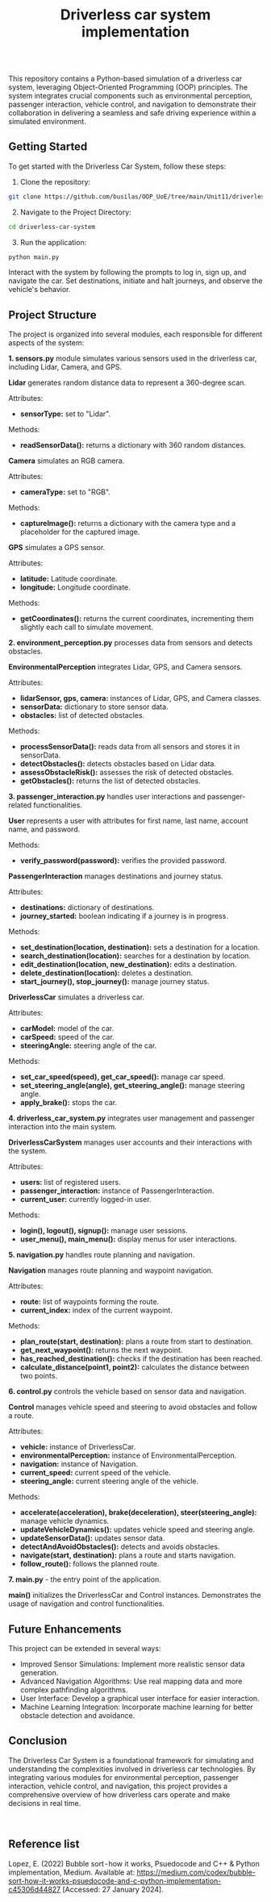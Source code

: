 <h1 align = "center"> Driverless car system implementation </h1>

<br>
<br>




This repository contains a Python-based simulation of a driverless car system, leveraging Object-Oriented Programming (OOP) principles. The system integrates crucial components such as environmental perception, passenger interaction, vehicle control, and navigation to demonstrate their collaboration in delivering a seamless and safe driving experience within a simulated environment.

## Getting Started

To get started with the Driverless Car System, follow these steps:

1.	Clone the repository:

```bash
git clone https://github.com/busilas/OOP_UoE/tree/main/Unit11/driverless-car-system
```

2.	Navigate to the Project Directory:

```bash
cd driverless-car-system
```
    
3.	Run the application:

```bash
python main.py
```

Interact with the system by following the prompts to log in, sign up, and navigate the
car. Set destinations, initiate and halt journeys, and observe the vehicle's behavior.

## Project Structure

The project is organized into several modules, each responsible for different aspects
of the system:

**1.	sensors.py** module simulates various sensors used in the driverless car, including Lidar,
Camera, and GPS.

**Lidar** generates random distance data to represent a 360-degree scan.

Attributes:
- **sensorType:** set to "Lidar".
  
Methods:
- **readSensorData():** returns a dictionary with 360 random distances.

**Camera** simulates an RGB camera.

Attributes:

- **cameraType:** set to "RGB".
  
Methods:

- **captureImage():** returns a dictionary with the camera type and a placeholder for the captured image.

**GPS** simulates a GPS sensor.

Attributes:

- **latitude:** Latitude coordinate.
- **longitude:** Longitude coordinate.

Methods:

- **getCoordinates():** returns the current coordinates, incrementing them slightly each call to simulate movement.

**2.	environment_perception.py** processes data from sensors and detects obstacles.

**EnvironmentalPerception** integrates Lidar, GPS, and Camera sensors.

Attributes:

- **lidarSensor, gps, camera:** instances of Lidar, GPS, and Camera classes.
- **sensorData:** dictionary to store sensor data.
- **obstacles:** list of detected obstacles.
  
Methods:

-	**processSensorData():** reads data from all sensors and stores it in sensorData.
-	**detectObstacles():** detects obstacles based on Lidar data.
-	**assessObstacleRisk():** assesses the risk of detected obstacles.
-	**getObstacles():** returns the list of detected obstacles.

**3.	passenger_interaction.py** handles user interactions and passenger-related functionalities.

**User** represents a user with attributes for first name, last name, account name, and password.

Methods:

-	**verify_password(password):** verifies the provided password.

**PassengerInteraction** manages destinations and journey status.

Attributes:

-	**destinations:** dictionary of destinations.
-	**journey_started:** boolean indicating if a journey is in progress.

Methods:

- **set_destination(location, destination):** sets a destination for a location.
-	**search_destination(location):** searches for a destination by location.
-	**edit_destination(location, new_destination):** edits a destination.
-	**delete_destination(location):** deletes a destination.
-	**start_journey(), stop_journey():** manage journey status.

**DriverlessCar** simulates a driverless car.

Attributes:

-	**carModel:** model of the car.
-	**carSpeed:** speed of the car.
-	**steeringAngle:** steering angle of the car.

Methods:

-	**set_car_speed(speed), get_car_speed():** manage car speed.
-	**set_steering_angle(angle), get_steering_angle():** manage steering angle.
-	**apply_brake():** stops the car.

**4.	driverless_car_system.py** integrates user management and passenger interaction into the main system.

**DriverlessCarSystem** manages user accounts and their interactions with the system.

Attributes:

-	**users:** list of registered users.
-	**passenger_interaction:** instance of PassengerInteraction.
-	**current_user:** currently logged-in user.

Methods:

-	**login(), logout(), signup():** manage user sessions.
-	**user_menu(), main_menu():** display menus for user interactions.

**5.	navigation.py** handles route planning and navigation.

**Navigation** manages route planning and waypoint navigation.

Attributes:

-	**route:** list of waypoints forming the route.
-	**current_index:** index of the current waypoint.

Methods:

-	**plan_route(start, destination):** plans a route from start to destination.
- **get_next_waypoint():** returns the next waypoint.
-	**has_reached_destination():** checks if the destination has been reached.
- **calculate_distance(point1, point2):** calculates the distance between two points.

**6.	control.py** controls the vehicle based on sensor data and navigation.

**Control** manages vehicle speed and steering to avoid obstacles and follow a route.

Attributes:

-	**vehicle:** instance of DriverlessCar.
-	**environmentalPerception:** instance of EnvironmentalPerception.
-	**navigation:** instance of Navigation.
-	**current_speed:** current speed of the vehicle.
-	**steering_angle:** current steering angle of the vehicle.

Methods:

- **accelerate(acceleration), brake(deceleration), steer(steering_angle):** manage vehicle dynamics.
- **updateVehicleDynamics():** updates vehicle speed and steering angle.
- **updateSensorData():** updates sensor data.
- **detectAndAvoidObstacles():** detects and avoids obstacles.
- **navigate(start, destination):** plans a route and starts navigation.
- **follow_route():** follows the planned route.

**7.	main.py** - the entry point of the application.

**main()** initializes the DriverlessCar and Control instances. Demonstrates the usage of navigation and control functionalities.


## Future Enhancements

This project can be extended in several ways:

-	Improved Sensor Simulations: Implement more realistic sensor data generation.
-	Advanced Navigation Algorithms: Use real mapping data and more complex pathfinding algorithms.
-	User Interface: Develop a graphical user interface for easier interaction.
-	Machine Learning Integration: Incorporate machine learning for better obstacle detection and avoidance.

## Conclusion

The Driverless Car System is a foundational framework for simulating and understanding the complexities involved in driverless car technologies. By integrating various modules for environmental perception, passenger interaction, vehicle control, and navigation, this project provides a comprehensive overview of how driverless cars operate and make decisions in real time.


<br>

## Reference list

Lopez, E. (2022) Bubble sort - how it works, Psuedocode and C++ & Python implementation, Medium. Available at: https://medium.com/codex/bubble-sort-how-it-works-psuedocode-and-c-python-implementation-c45306d44827 [Accessed: 27 January 2024]. 


